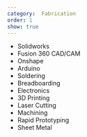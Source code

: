 ```yaml
---
category:  Fabrication
order: 1
show: true
---
```


- Solidworks
- Fusion 360 CAD/CAM
- Onshape
- Arduino
- Soldering
- Breadboarding
- Electronics
- 3D Printing
- Laser Cutting
- Machining
- Rapid Prototyping
- Sheet Metal

